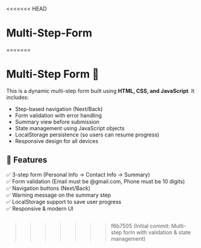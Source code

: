 <<<<<<< HEAD
# Multi-Step-Form
=======
# Multi-Step Form 🚀

This is a dynamic multi-step form built using **HTML, CSS, and JavaScript**. It includes:

- Step-based navigation (Next/Back)
- Form validation with error handling
- Summary view before submission
- State management using JavaScript objects
- LocalStorage persistence (so users can resume progress)
- Responsive design for all devices

## 📌 Features

✅ 3-step form (Personal Info → Contact Info → Summary)  
✅ Form validation (Email must be @gmail.com, Phone must be 10 digits)  
✅ Navigation buttons (Next/Back)  
✅ Warning message on the summary step  
✅ LocalStorage support to save user progress  
✅ Responsive & modern UI

```

```
>>>>>>> f6b7505 (Initial commit: Multi-step form with validation & state management)
